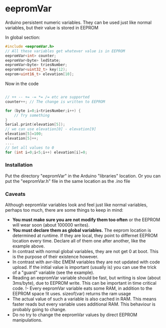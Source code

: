 # eepromVar
Arduino persistent numeric variables. They can be used just like
normal variables, but their value is stored in EEPROM

In global section:
```C++
#include <eepromVar.h>
// All these variables get whatever value is in EEPROM
eepromVar<int> counter;
eepromVar<byte> ledState;
eepromVar<byte> triesNumber;
eepromVar<uint32_t> key(12);
eeprom<uint16_t> elevation[10];

```
Now in the code
```C++

// ++ -- += -= *= /= etc are supported
counter++; // The change is written to EEPROM

for (byte i=0;i<triesNumber;i++) {
	// Try something
}
Serial.print(elevation[5]);
// we can use elevation[0] - elevation[9]
elevation[5]=100;
elevation[5]++;
....
// Set all values to 0
for (int i=0;i<5;i++) elevation[i]=0;

```
### Installation
Put the directory "eepromVar" in the Arduino "libraries" location.
Or you can put the "eepromVar.h" file in the same location as the .ino file

### Caveats
Although eepromVar variables look and feel just like normal variables,
perhaps too much, there are some things to keep in mind:
- **You must make sure you are not modify them too often** or the EEPROM
will wear soon (about 100000 writes).
- **You must declare them as global variables.** The eeprom location is
determined at runtime. If they are local, they point to differnet EEPROM
location every time.
Declare all of them one after another, like the example above.
- In contrast with normal global variables, they are not get 0 at boot.
This is the purpose of their existence however.
- In contrast with avr-libc EMEM variables they are not updated with
code upload. If the initial value is important (usually is) you can use the trick of
a "guard" variable (see the example).
- Reading an eepromVar variable should be fast, but writing is slow
(about 3ms/byte), due to EEPROM write. This can be important in time critical
code.
!- Every eepromVar variable eats some RAM, in addition to the EEPROM space
!it uses. sizeof(var) returns the ram usage
- The actual value of such a variable is also cached in RAM. This means faster reads
but every variable uses additional RAM. This behaviour is probably going to change.
- Do no try to change the eepromVar values by direct EEPROM manipulations.

